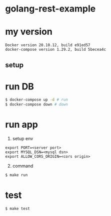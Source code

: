 # golang-rest-example

# my version
```
Docker version 20.10.12, build e91ed57
docker-compose version 1.29.2, build 5becea4c
```

## setup


# run DB
```sh
$ docker-compose up -d # run
$ docker-compose down # down
```

# run app
1. setup env
```
export PORT=<server port>
export MYSQL_DSN=<mysql dsn>
export ALLOW_CORS_ORIGIN=<cors origin>
```

2. command
```sh
$ make run
```

# test
```
$ make test
```